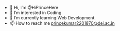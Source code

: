 - 👋 Hi, I’m @HiPrinceHere
- 👀 I’m interested in Coding.
- 🌱 I’m currently learning Web Development.
- 📫 How to reach me princekumar2201870@dei.ac.in
<!---
HiPrinceHere/HiPrinceHere is a ✨ special ✨ repository because its `README.md` (this file) appears on your GitHub profile.
You can click the Preview link to take a look at your changes.
--->
